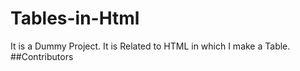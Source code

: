 # Tables-in-Html
It is a Dummy Project. It is Related to HTML in which I make a Table.
##Contributors
